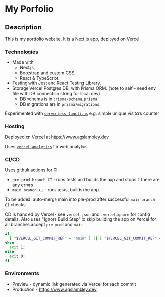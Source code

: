 # My Porfolio

## Description
This is my portfolio website. It is a Next.js app, deployed on Vercel.

### Technologies
- Made with
  - Next.js,
  - Bootstrap and custom CSS,
  - React & TypeScript.
- Testing with Jest and React Testing Library.
- Storage Vercel Postgres DB, with Prisma ORM. (note to self - need env file with DB connection string for local dev)
  - DB schema is in `prisma/schema.prisma`
  - DB migrations are in `prisma/migrations`

Experimented with [`serverless functions`](https://vercel.com/docs/functions/serverless-functions) e.g. simple unique visitors counter
 
### Hosting
Deployed on Vercel at https://www.agslambley.dev

Uses [`vercel analytics`](https://vercel.com/docs/analytics) for web analytics

### CI/CD
Uses github actions for CI:
- `pre-prod branch CI` - runs tests and builds the app and stops if there are any errors
- `main branch CI` - runs tests, builds the app.

To be added: auto-merge main into pre-prod after successful `main branch CI` checks

CD is handled by Vercel - see `vercel.json` and `.vercelignore` for config details. Also uses "Ignore Build Step" to skip building the app on Vercel for all branches accept `pre-prod` and `main`:

```bash
if
  [ "$VERCEL_GIT_COMMIT_REF" = "main" ] || [ "$VERCEL_GIT_COMMIT_REF" = "pre-prod" ];
then
  exit 1;
else
  exit 0;
fi
```
### Environments
- Preview - dynamic link generated via Vercel for each commit
- Production - https://www.agslambley.dev
